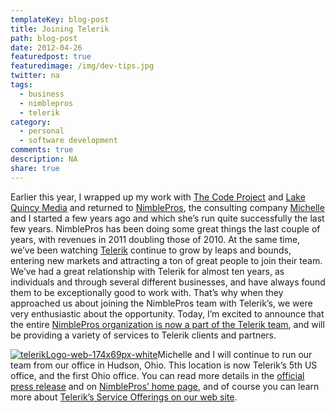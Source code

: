 ```yaml
---
templateKey: blog-post
title: Joining Telerik
path: blog-post
date: 2012-04-26
featuredpost: true
featuredimage: /img/dev-tips.jpg
twitter: na
tags:
  - business
  - nimblepros
  - telerik
category:
  - personal
  - software development
comments: true
description: NA
share: true
---
```

Earlier this year, I wrapped up my work with [The Code Project](http://www.codeproject.com/) and [Lake Quincy Media](http://lakequincy.com/) and returned to [NimblePros](http://nimblepros.com/), the consulting company [Michelle](https://twitter.com/#!/mickeyme) and I started a few years ago and which she’s run quite successfully the last few years. NimblePros has been doing some great things the last couple of years, with revenues in 2011 doubling those of 2010. At the same time, we’ve been watching [Telerik](http://telerik.com/) continue to grow by leaps and bounds, entering new markets and attracting a ton of great people to join their team. We’ve had a great relationship with Telerik for almost ten years, as individuals and through several different businesses, and have always found them to be exceptionally good to work with. That’s why when they approached us about joining the NimblePros team with Telerik’s, we were very enthusiastic about the opportunity. Today, I’m excited to announce that the entire [NimblePros organization is now a part of the Telerik team](http://nimblepros.com/news-and-events/nimblepros-is-now-part-of-telerik.aspx), and will be providing a variety of services to Telerik clients and partners.

[![telerikLogo-web-174x69px-white](https://ardalis.com/wp-content/uploads/Media/Default/Windows-Live-Writer/Joining-Telerik_8754/telerikLogo-web-174x69px-white_3.png "telerikLogo-web-174x69px-white")](http://telerik.com/)Michelle and I will continue to run our team from our office in Hudson, Ohio. This location is now Telerik’s 5th US office, and the first Ohio office. You can read more details in the [official press release](http://www.telerik.com/company/press-center/company-news/telerik-acquires-partner-nimblepros.aspx) and on [NimblePros’ home page](http://nimblepros.com/), and of course you can learn more about [Telerik’s Service Offerings on our web site](http://telerik.com/services).